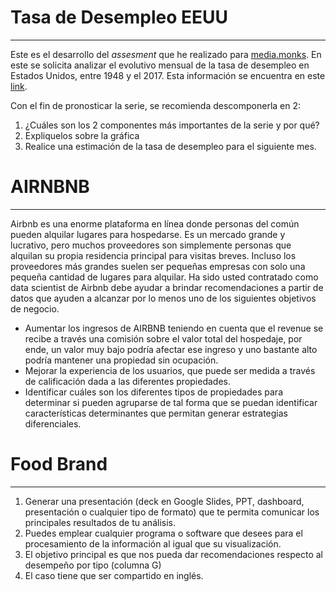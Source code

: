 <h1> Tasa de Desempleo EEUU </h1>
<hr>
Este es el desarrollo del <i> assesment </i> que he realizado para <a href="https://media.monks.com/">media.monks</a>. En este se solicita analizar el evolutivo mensual de la tasa de desempleo en Estados Unidos, entre 1948 y el 2017. Esta información se encuentra en este <a href="https://fred.stlouisfed.org/series/UNRATE">link</a>.

Con el fin de pronosticar la serie, se recomienda descomponerla en 2:
<ol>
    <li>¿Cuáles son los 2 componentes más importantes de la serie y por qué?</li>
    <li>Expliquelos sobre la gráfica</li>
    <li>Realice una estimación de la tasa de desempleo para el siguiente mes.</li>
</ol>

<h1> AIRNBNB </h1>
<hr>

Airbnb es una enorme plataforma en línea donde personas del común pueden alquilar lugares para hospedarse. Es un mercado grande y lucrativo, pero muchos proveedores son simplemente  personas que alquilan su propia residencia principal para visitas breves. Incluso los proveedores más grandes suelen ser pequeñas empresas con solo una pequeña cantidad de lugares para alquilar. Ha sido usted contratado como data scientist de Airbnb debe ayudar a brindar recomendaciones a partir de datos que ayuden a alcanzar por lo menos uno de los siguientes objetivos de negocio.

<ul>
<li> Aumentar los ingresos de AIRBNB teniendo en cuenta que el revenue se recibe a través una comisión sobre el valor total del hospedaje, por ende, un valor muy bajo podría afectar ese ingreso y uno bastante alto podría mantener una propiedad sin ocupación. </li>
<li> Mejorar la experiencia de los usuarios, que puede ser medida a través de calificación
dada a las diferentes propiedades. </li>
<li> Identificar cuáles son los diferentes tipos de propiedades para determinar si pueden agruparse de tal forma que se puedan identificar características determinantes que permitan generar estrategias diferenciales. </li>

</ul>

<h1> Food Brand </h1>
<hr>

<ol>
<li> Generar una presentación (deck en Google Slides, PPT, dashboard, presentación o
cualquier tipo de formato) que te permita comunicar los principales resultados de tu
análisis.
<li> Puedes emplear cualquier programa o software que desees para el procesamiento
de la información al igual que su visualización.
<li> El objetivo principal es que nos pueda dar recomendaciones respecto al desempeño
por tipo (columna G)
<li> El caso tiene que ser compartido en inglés.
</ol>